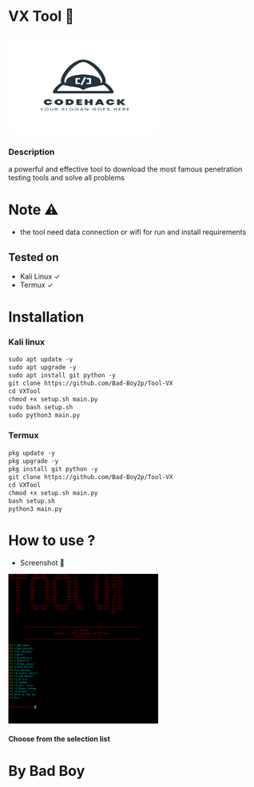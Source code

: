 # VX Tool 🦂

<img src="config/github/logo.jpg" alt="logo" width="300px" height="200px">


### Description

a powerful and effective tool to download the most famous penetration testing tools and solve all problems

# Note ⚠️
+ the tool need data connection or wifi for run and install requirements 

## Tested on 
+ Kali Linux ✓
+ Termux ✓

# Installation

### Kali linux 

```
sudo apt update -y
sudo apt upgrade -y
sudo apt install git python -y
git clone https://github.com/Bad-Boy2p/Tool-VX
cd VXTool
chmod +x setup.sh main.py
sudo bash setup.sh
sudo python3 main.py
```
### Termux

```
pkg update -y
pkg upgrade -y
pkg install git python -y
git clone https://github.com/Bad-Boy2p/Tool-VX
cd VXTool
chmod +x setup.sh main.py
bash setup.sh
python3 main.py
```
# How to use ?

+ Screenshot 📸
 <img src="config/github/Screenshot.png" alt="Screenshot" width="300px" height="300px">

#### Choose from the selection list

# By Bad Boy 

